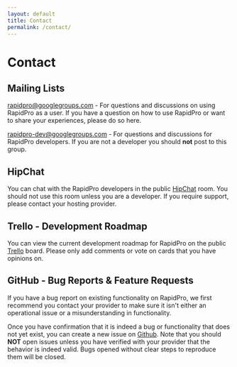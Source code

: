 ```yaml
---
layout: default
title: Contact
permalink: /contact/
---
```


# Contact

## Mailing Lists

<a href="https://groups.google.com/forum/#!forum/rapidpro">rapidpro@googlegroups.com</a> -
For questions and discussions on using RapidPro as a user. If you have a question
on how to use RapidPro or want to share your experiences, please do so here.

<a href="https://groups.google.com/forum/#!forum/rapidpro-dev">rapidpro-dev@googlegroups.com</a> -
For questions and discussions for RapidPro developers. If you are not a developer you should **not** post to this group.

## HipChat

You can chat with the RapidPro developers in the public
<a href="http://www.hipchat.com/gE9Mt3j2r">HipChat</a> room. You should not
use this room unless you are a developer. If you require support, please contact
your hosting provider.

## Trello - Development Roadmap

You can view the current development roadmap for RapidPro on the public
<a href="https://trello.com/b/fEQRLBDV/rapidpro">Trello</a> board. Please only
add comments or vote on cards that you have opinions on.

## GitHub - Bug Reports & Feature Requests

If you have a bug report on existing functionality on RapidPro, we first
recommend you contact your provider to make sure it isn't either an
operational issue or a misunderstanding in functionality.

Once you have confirmation that it is indeed a bug or functionality that
does not yet exist, you can create a new
issue on <a href="https://github.com/rapidpro/rapidpro/issues">Github</a>. Note
that you should **NOT** open issues unless you have verified with your
provider that the behavior is indeed valid. Bugs opened without clear
steps to reproduce them will be closed.
